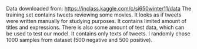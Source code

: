 Data downloaded from: https://inclass.kaggle.com/c/si650winter11/data
The training set contains tweets reviewing some movies. It looks as if tweets were written manually for studying purposes. It contains limited amount of titles and expressions.
There is also some amount of test data, which can be used to test our model. It contains only texts of tweets.
I randomly chose 1000 samples from dataset (500 negative and 500 positive).